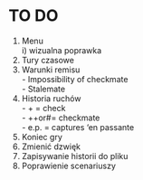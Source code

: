 # TO DO
1. Menu <br/>
  i) wizualna poprawka
2. Tury czasowe
3. Warunki remisu<br/>
<t/>- Impossibility of checkmate<br/>
<t/>- Stalemate<br/>
4. Historia ruchów<br/>
<t/>- + = check<br/>
<t/>- ++or#= checkmate<br/>
<t/>- e.p. = captures ‘en passante<br/>
5. Koniec gry <br/>
6. Zmienić dzwięk <br/>
7. Zapisywanie historii do pliku <br/>
8. Poprawienie scenariuszy <br/>
